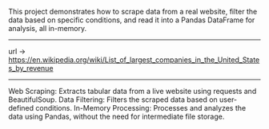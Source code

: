 This project demonstrates how to scrape data from a real website, filter the data based on specific conditions, and read it into a Pandas DataFrame for analysis, all in-memory.
***
url -> https://en.wikipedia.org/wiki/List_of_largest_companies_in_the_United_States_by_revenue
***
Web Scraping: Extracts tabular data from a live website using requests and BeautifulSoup.
Data Filtering: Filters the scraped data based on user-defined conditions.
In-Memory Processing: Processes and analyzes the data using Pandas, without the need for intermediate file storage.
